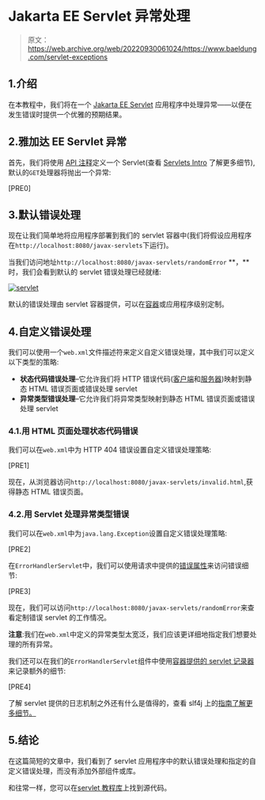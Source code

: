 # Jakarta EE Servlet 异常处理

> 原文：<https://web.archive.org/web/20220930061024/https://www.baeldung.com/servlet-exceptions>

## 1.介绍

在本教程中，我们将在一个 [Jakarta EE Servlet](/web/20220627085836/https://www.baeldung.com/intro-to-servlets) 应用程序中处理异常——以便在发生错误时提供一个优雅的预期结果。

## 2.雅加达 EE Servlet 异常

首先，我们将使用 [API 注释](https://web.archive.org/web/20220627085836/https://tomcat.apache.org/tomcat-9.0-doc/servletapi/index.html)定义一个 Servlet(查看 [Servlets Intro](/web/20220627085836/https://www.baeldung.com/intro-to-servlets) 了解更多细节),默认的`GET`处理器将抛出一个异常:

[PRE0]

## 3.默认错误处理

现在让我们简单地将应用程序部署到我们的 servlet 容器中(我们将假设应用程序在`http://localhost:8080/javax-servlets`下运行)。

当我们访问地址`http://localhost:8080/javax-servlets/randomError` **，**时，我们会看到默认的 servlet 错误处理已经就绪:

[![servlet](img/6147298711f559ceb714c80f2ef1bae0.png)](/web/20220627085836/https://www.baeldung.com/wp-content/uploads/2018/06/servlet.png)

默认的错误处理由 servlet 容器提供，可以在[容器](https://web.archive.org/web/20220627085836/https://tomcat.apache.org/tomcat-7.0-doc/config/valve.html#Error_Report_Valve)或应用程序级别定制。

## 4.自定义错误处理

我们可以使用一个`web.xml`文件描述符来定义自定义错误处理，其中我们可以定义以下类型的策略:

*   **状态代码错误处理**–它允许我们将 HTTP 错误代码([客户端](https://web.archive.org/web/20220627085836/https://en.wikipedia.org/wiki/List_of_HTTP_status_codes#4xx_Client_errors)和[服务器](https://web.archive.org/web/20220627085836/https://en.wikipedia.org/wiki/List_of_HTTP_status_codes#5xx_Server_errors))映射到静态 HTML 错误页面或错误处理 servlet
*   **异常类型错误处理**–它允许我们将异常类型映射到静态 HTML 错误页面或错误处理 servlet

### 4.1.用 HTML 页面处理状态代码错误

我们可以在`web.xml`中为 HTTP 404 错误设置自定义错误处理策略:

[PRE1]

现在，从浏览器访问`http://localhost:8080/javax-servlets/invalid.html`,获得静态 HTML 错误页面。

### 4.2.用 Servlet 处理异常类型错误

我们可以在`web.xml`中为`java.lang.Exception`设置自定义错误处理策略:

[PRE2]

在`ErrorHandlerServlet`中，我们可以使用请求中提供的[错误属性](https://web.archive.org/web/20220627085836/https://tomcat.apache.org/tomcat-7.0-doc/servletapi/constant-values.html)来访问错误细节:

[PRE3]

现在，我们可以访问`http://localhost:8080/javax-servlets/randomError`来查看定制错误 servlet 的工作情况。

**注意**:我们在`web.xml`中定义的异常类型太宽泛，我们应该更详细地指定我们想要处理的所有异常。

我们还可以在我们的`ErrorHandlerServlet`组件中使用[容器提供的 servlet 记录器](https://web.archive.org/web/20220627085836/https://javaee.github.io/javaee-spec/javadocs/javax/servlet/ServletContext.html#log-java.lang.String-)来记录额外的细节:

[PRE4]

了解 servlet 提供的日志机制之外还有什么是值得的，查看 slf4j 上的[指南了解更多细节。](/web/20220627085836/https://www.baeldung.com/slf4j-with-log4j2-logback)

## 5.结论

在这篇简短的文章中，我们看到了 servlet 应用程序中的默认错误处理和指定的自定义错误处理，而没有添加外部组件或库。

和往常一样，您可以在[servlet 教程库](https://web.archive.org/web/20220627085836/https://github.com/eugenp/tutorials/tree/master/javax-servlets)上找到源代码。